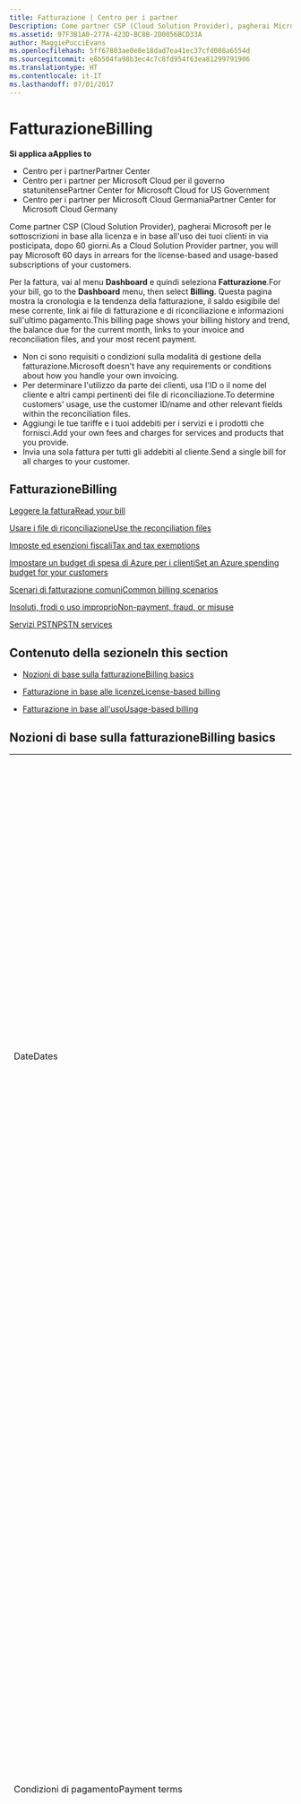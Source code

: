 ```yaml
---
title: Fatturazione | Centro per i partner
Description: Come partner CSP (Cloud Solution Provider), pagherai Microsoft per le sottoscrizioni in base alla licenza e in base all'uso dei tuoi clienti in via posticipata, dopo 60 giorni.
ms.assetid: 97F3B1A0-277A-423D-BC8B-2D0056BCD33A
author: MaggiePucciEvans
ms.openlocfilehash: 5ff67803ae0e8e18dad7ea41ec37cfd008a6554d
ms.sourcegitcommit: e8b504fa98b3ec4c7c8fd954f63ea81299791906
ms.translationtype: HT
ms.contentlocale: it-IT
ms.lasthandoff: 07/01/2017
---
```

# <a name="billing"></a><span data-ttu-id="53cd1-103">Fatturazione</span><span class="sxs-lookup"><span data-stu-id="53cd1-103">Billing</span></span>

**<span data-ttu-id="53cd1-104">Si applica a</span><span class="sxs-lookup"><span data-stu-id="53cd1-104">Applies to</span></span>**

-  <span data-ttu-id="53cd1-105">Centro per i partner</span><span class="sxs-lookup"><span data-stu-id="53cd1-105">Partner Center</span></span>
-  <span data-ttu-id="53cd1-106">Centro per i partner per Microsoft Cloud per il governo statunitense</span><span class="sxs-lookup"><span data-stu-id="53cd1-106">Partner Center for Microsoft Cloud for US Government</span></span>
-  <span data-ttu-id="53cd1-107">Centro per i partner per Microsoft Cloud Germania</span><span class="sxs-lookup"><span data-stu-id="53cd1-107">Partner Center for Microsoft Cloud Germany</span></span>

<span data-ttu-id="53cd1-108">Come partner CSP (Cloud Solution Provider), pagherai Microsoft per le sottoscrizioni in base alla licenza e in base all'uso dei tuoi clienti in via posticipata, dopo 60 giorni.</span><span class="sxs-lookup"><span data-stu-id="53cd1-108">As a Cloud Solution Provider partner, you will pay Microsoft 60 days in arrears for the license-based and usage-based subscriptions of your customers.</span></span>

<span data-ttu-id="53cd1-109">Per la fattura, vai al menu **Dashboard** e quindi seleziona **Fatturazione**.</span><span class="sxs-lookup"><span data-stu-id="53cd1-109">For your bill, go to the **Dashboard** menu, then select **Billing**.</span></span> <span data-ttu-id="53cd1-110">Questa pagina mostra la cronologia e la tendenza della fatturazione, il saldo esigibile del mese corrente, link ai file di fatturazione e di riconciliazione e informazioni sull'ultimo pagamento.</span><span class="sxs-lookup"><span data-stu-id="53cd1-110">This billing page shows your billing history and trend, the balance due for the current month, links to your invoice and reconciliation files, and your most recent payment.</span></span>

-   <span data-ttu-id="53cd1-111">Non ci sono requisiti o condizioni sulla modalità di gestione della fatturazione.</span><span class="sxs-lookup"><span data-stu-id="53cd1-111">Microsoft doesn't have any requirements or conditions about how you handle your own invoicing.</span></span>
-   <span data-ttu-id="53cd1-112">Per determinare l'utilizzo da parte dei clienti, usa l'ID o il nome del cliente e altri campi pertinenti dei file di riconciliazione.</span><span class="sxs-lookup"><span data-stu-id="53cd1-112">To determine customers' usage, use the customer ID/name and other relevant fields within the reconciliation files.</span></span>
-   <span data-ttu-id="53cd1-113">Aggiungi le tue tariffe e i tuoi addebiti per i servizi e i prodotti che fornisci.</span><span class="sxs-lookup"><span data-stu-id="53cd1-113">Add your own fees and charges for services and products that you provide.</span></span>
-   <span data-ttu-id="53cd1-114">Invia una sola fattura per tutti gli addebiti al cliente.</span><span class="sxs-lookup"><span data-stu-id="53cd1-114">Send a single bill for all charges to your customer.</span></span>

## <a name="billing"></a><span data-ttu-id="53cd1-115">Fatturazione</span><span class="sxs-lookup"><span data-stu-id="53cd1-115">Billing</span></span>


[<span data-ttu-id="53cd1-116">Leggere la fattura</span><span class="sxs-lookup"><span data-stu-id="53cd1-116">Read your bill</span></span>](read-your-bill.md)

[<span data-ttu-id="53cd1-117">Usare i file di riconciliazione</span><span class="sxs-lookup"><span data-stu-id="53cd1-117">Use the reconciliation files</span></span>](use-the-reconciliation-files.md)

[<span data-ttu-id="53cd1-118">Imposte ed esenzioni fiscali</span><span class="sxs-lookup"><span data-stu-id="53cd1-118">Tax and tax exemptions</span></span>](tax-and-tax-exemptions.md)

[<span data-ttu-id="53cd1-119">Impostare un budget di spesa di Azure per i clienti</span><span class="sxs-lookup"><span data-stu-id="53cd1-119">Set an Azure spending budget for your customers</span></span>](set-an-azure-spending-budget-for-your-customers.md)

[<span data-ttu-id="53cd1-120">Scenari di fatturazione comuni</span><span class="sxs-lookup"><span data-stu-id="53cd1-120">Common billing scenarios</span></span>](common-billing-scenarios.md)

[<span data-ttu-id="53cd1-121">Insoluti, frodi o uso improprio</span><span class="sxs-lookup"><span data-stu-id="53cd1-121">Non-payment, fraud, or misuse</span></span>](non-payment--fraud--or-misuse.md)

[<span data-ttu-id="53cd1-122">Servizi PSTN</span><span class="sxs-lookup"><span data-stu-id="53cd1-122">PSTN services</span></span>](o365-e5-in-csp-advisory.md)

## <a name="in-this-section"></a><span data-ttu-id="53cd1-123">Contenuto della sezione</span><span class="sxs-lookup"><span data-stu-id="53cd1-123">In this section</span></span>


-   [<span data-ttu-id="53cd1-124">Nozioni di base sulla fatturazione</span><span class="sxs-lookup"><span data-stu-id="53cd1-124">Billing basics</span></span>](#billingbasics)

-   [<span data-ttu-id="53cd1-125">Fatturazione in base alle licenze</span><span class="sxs-lookup"><span data-stu-id="53cd1-125">License-based billing</span></span>](#licensebasedbilling)

-   [<span data-ttu-id="53cd1-126">Fatturazione in base all'uso</span><span class="sxs-lookup"><span data-stu-id="53cd1-126">Usage-based billing</span></span>](#usagebasedbilling)

## <span data-ttu-id="53cd1-127"><a href="" id="billingbasics"></a>Nozioni di base sulla fatturazione</span><span class="sxs-lookup"><span data-stu-id="53cd1-127"><a href="" id="billingbasics"></a>Billing basics</span></span>


<table>
<colgroup>
<col width="50%" />
<col width="50%" />
</colgroup>
<tbody>
<tr class="odd">
<td><span data-ttu-id="53cd1-128">Date</span><span class="sxs-lookup"><span data-stu-id="53cd1-128">Dates</span></span></td>
<td><ul>
<li><span data-ttu-id="53cd1-129">La data di fatturazione mensile è il giorno del mese selezionato durante la registrazione.</span><span class="sxs-lookup"><span data-stu-id="53cd1-129">Your monthly billing date is the day of the month you selected during enrollment.</span></span> <span data-ttu-id="53cd1-130">Microsoft invierà un'e-mail di conferma che include la data di fatturazione.</span><span class="sxs-lookup"><span data-stu-id="53cd1-130">Microsoft will send a confirmation email that includes your billing date.</span></span></li>
<li><span data-ttu-id="53cd1-131">I listini prezzi sono disponibili con 1 mese di anticipo, dato che vengono aggiornati mensilmente.</span><span class="sxs-lookup"><span data-stu-id="53cd1-131">You can find price lists 1 month in advance, as they're updated monthly.</span></span> <span data-ttu-id="53cd1-132">I prezzi in base alle licenze sono garantiti per l'intera durata della sottoscrizione, in genere 12 mesi dalla data di acquisto.</span><span class="sxs-lookup"><span data-stu-id="53cd1-132">License-based prices are guaranteed for the term of the subscription, usually 12 months from the purchase date.</span></span> <span data-ttu-id="53cd1-133">I prezzi in base all'uso possono variare di mese in mese.</span><span class="sxs-lookup"><span data-stu-id="53cd1-133">Usage-based prices can change on a monthly basis.</span></span> <span data-ttu-id="53cd1-134">Per qualsiasi variazione dei prezzi verrà fornito un preavviso di 30 giorni tramite la pubblicazione del listino prezzi per i partner.</span><span class="sxs-lookup"><span data-stu-id="53cd1-134">We will provide 30 days’ notice for any price change through the publication of our Partner Price List.</span></span></li>
</ul></td>
</tr>
<tr class="even">
<td><span data-ttu-id="53cd1-135">Condizioni di pagamento</span><span class="sxs-lookup"><span data-stu-id="53cd1-135">Payment terms</span></span></td>
<td><ul>
<li><span data-ttu-id="53cd1-136">Le condizioni di pagamento sono a 60 giorni dalla data della fattura.</span><span class="sxs-lookup"><span data-stu-id="53cd1-136">Payment terms - net 60 days.</span></span></li>
<li><span data-ttu-id="53cd1-137">I pagamenti devono essere effettuati entro la data di scadenza della fattura (60 giorni dopo la data di fatturazione) o l'account sarà considerato insolvente.</span><span class="sxs-lookup"><span data-stu-id="53cd1-137">Payments must be made by the invoice due date (60 days after the billing date), or the account will be delinquent.</span></span></li>
<li><span data-ttu-id="53cd1-138">Gli account insolventi sono soggetti alla sospensione e/o all'esclusione dal programma Cloud Solution Provider.</span><span class="sxs-lookup"><span data-stu-id="53cd1-138">Delinquent accounts are subject to suspension and/or termination from the Cloud Solution Provider program.</span></span> <span data-ttu-id="53cd1-139">Gli account sospesi non possono creare un nuovo cliente o un ordine, richiedere una relazione come rivenditore, aumentare o diminuire le quantità di sottoscrizioni, ordinare sottoscrizioni aggiuntive, convertire una sottoscrizione o eseguirne la transizione e saranno limitati alla gestione dei clienti, delle sottoscrizioni e delle risorse esistenti fino alla riattivazione dell'account.</span><span class="sxs-lookup"><span data-stu-id="53cd1-139">Suspended accounts can't create a new customer or order, request a reseller relationship, increase or decrease quantities of subscriptions, order add-on subscriptions, convert or transition a subscription and will be limited to managing existing customers, subscriptions and resources until the account is brought current.</span></span> <span data-ttu-id="53cd1-140">I partner possono ottenere di nuovo l'accesso alle funzionalità complete per gli account sospesi quando saldano le fatture arretrate.</span><span class="sxs-lookup"><span data-stu-id="53cd1-140">Partners can regain full functionality of their suspended accounts when they pay their outstanding bills.</span></span></li>
</ul></td>
</tr>
<tr class="odd">
<td><span data-ttu-id="53cd1-141">Regole per la fatturazione</span><span class="sxs-lookup"><span data-stu-id="53cd1-141">Billing rules</span></span></td>
<td><ul>
<li><span data-ttu-id="53cd1-142">Riceverai una fattura al mese per il programma CSP.</span><span class="sxs-lookup"><span data-stu-id="53cd1-142">You will receive one invoice each month for the CSP program.</span></span></li>
<li><span data-ttu-id="53cd1-143">La fatturazione delle sottoscrizioni in base alle licenze avviene in base alle licenze acquistate e non alle licenze usate.</span><span class="sxs-lookup"><span data-stu-id="53cd1-143">License-based subscriptions are billed based on licenses purchased, not licenses used.</span></span></li>
<li><span data-ttu-id="53cd1-144">Le sottoscrizioni di Azure (in base all'uso) vengono fatturate in base a tariffe a consumo.</span><span class="sxs-lookup"><span data-stu-id="53cd1-144">Azure (usage-based subscriptions) are billed according to metered rates, based on consumption.</span></span></li>
<li><span data-ttu-id="53cd1-145">Il prezzo è garantito per l'intera durata della sottoscrizione.</span><span class="sxs-lookup"><span data-stu-id="53cd1-145">Price is guaranteed through the term of the subscription.</span></span> <span data-ttu-id="53cd1-146">I prezzi possono subire variazioni al momento del rinnovo della sottoscrizione.</span><span class="sxs-lookup"><span data-stu-id="53cd1-146">Prices may change at subscription renewal.</span></span></li>
</ul></td>
</tr>
<tr class="even">
<td><span data-ttu-id="53cd1-147">Disponibilità delle fatture</span><span class="sxs-lookup"><span data-stu-id="53cd1-147">Invoice availability</span></span></td>
<td><ul>
<li><span data-ttu-id="53cd1-148">Puoi visualizzare e scaricare le fatture e i file riconciliazione dalla pagina Fatturazione nel Centro per i partner.</span><span class="sxs-lookup"><span data-stu-id="53cd1-148">You can view and download your invoices and reconciliation files from the Billing page in the Partner Center.</span></span></li>
</ul></td>
</tr>
<tr class="odd">
<td><span data-ttu-id="53cd1-149">Rettifiche/crediti/annullamenti</span><span class="sxs-lookup"><span data-stu-id="53cd1-149">Adjustments/Credits/Cancellations</span></span></td>
<td><ul>
<li><span data-ttu-id="53cd1-150">Non sono autorizzati crediti per gli account di test e il testing di integrazione.</span><span class="sxs-lookup"><span data-stu-id="53cd1-150">Credits for test accounts and integration testing are not authorized.</span></span> <span data-ttu-id="53cd1-151">Per evitare addebiti per la sottoscrizione o per la risoluzione anticipata durante l'esecuzione del testing, puoi annullare la sottoscrizione durante il "periodo gratuito".</span><span class="sxs-lookup"><span data-stu-id="53cd1-151">To avoid subscription charges or early termination fee charges when you are performing testing, you can cancel the subscription during the “free period”.</span></span> <span data-ttu-id="53cd1-152">Tutti gli addebiti per l'uso a consumo di servizi di Azure sono tua responsabilità.</span><span class="sxs-lookup"><span data-stu-id="53cd1-152">All consumption usage charges for Azure services are your responsibility.</span></span></li>
<li><span data-ttu-id="53cd1-153">Vedrai rettifiche e crediti posticipatamente nella fattura mensile successiva, dopo l'applicazione del credito o della rettifica.</span><span class="sxs-lookup"><span data-stu-id="53cd1-153">You'll see adjustments and credits in arrears on your next monthly billing invoice after the credit or adjustment is applied.</span></span></li>
</ul></td>
</tr>
<tr class="even">
<td><span data-ttu-id="53cd1-154">Imposte</span><span class="sxs-lookup"><span data-stu-id="53cd1-154">Tax</span></span></td>
<td><ul>
<li><span data-ttu-id="53cd1-155">Le imposte verranno applicate in base ai dettagli da te forniti (non quelli dei clienti), perché la relazione di fatturazione esiste tra te e Microsoft.</span><span class="sxs-lookup"><span data-stu-id="53cd1-155">You will be taxed based on your details, (not your customers') as the billing relationship is between Microsoft and you.</span></span></li>
<li><span data-ttu-id="53cd1-156">Puoi inviare il tuo ID fiscale al momento dell'adesione o tramite una richiesta di servizio.</span><span class="sxs-lookup"><span data-stu-id="53cd1-156">You can submit your tax ID during onboarding or via a service request.</span></span> <span data-ttu-id="53cd1-157">Le modifiche saranno riportate nel ciclo di fatturazione successivo.</span><span class="sxs-lookup"><span data-stu-id="53cd1-157">You'll see the changes reflected on your next billing cycle.</span></span></li>
<li><span data-ttu-id="53cd1-158">Per richiedere l'<strong>esenzione dalla ritenuta alla fonte e dall'imposta di vendita</strong>, è necessario inoltrare la documentazione fiscale appropriata tramite una richiesta di servizio.</span><span class="sxs-lookup"><span data-stu-id="53cd1-158">For <strong>withholding and sales tax exemption</strong>, you must submit tax documentation via a service request.</span></span> <span data-ttu-id="53cd1-159">Le modifiche e i rimborsi appropriati saranno visibili nel ciclo di fatturazione successivo.</span><span class="sxs-lookup"><span data-stu-id="53cd1-159">You'll see the changes and appropriate refunds on your next billing cycle.</span></span></li>
<li><span data-ttu-id="53cd1-160">Per l'<strong>esenzione IVA (imposta sul valore aggiunto)</strong>, devi inviare il numero di partita IVA (convalidato da Microsoft) tramite una richiesta di servizio.</span><span class="sxs-lookup"><span data-stu-id="53cd1-160">For <strong>value added tax (VAT) exemption</strong>, you must submit your VAT ID (validated by Microsoft) via a service request.</span></span> <span data-ttu-id="53cd1-161">Le modifiche e i rimborsi appropriati saranno visibili nel ciclo di fatturazione successivo.</span><span class="sxs-lookup"><span data-stu-id="53cd1-161">You'll see the changes and appropriate refunds on your next billing cycle.</span></span></li>
<li><span data-ttu-id="53cd1-162">Per ulteriori dettagli sugli obblighi fiscali, rivolgiti all'ufficio imposte locale o al tuo consulente fiscale di fiducia.</span><span class="sxs-lookup"><span data-stu-id="53cd1-162">Find further tax details from your local tax office or tax advisor.</span></span></li>
</ul></td>
</tr>
</tbody>
</table>

 

## <span data-ttu-id="53cd1-163"><a href="" id="licensebasedbilling"></a>Fatturazione in base alle licenze</span><span class="sxs-lookup"><span data-stu-id="53cd1-163"><a href="" id="licensebasedbilling"></a>License-based billing</span></span>


<table>
<colgroup>
<col width="50%" />
<col width="50%" />
</colgroup>
<tbody>
<tr class="odd">
<td><span data-ttu-id="53cd1-164">Fino a un mese gratuito come incentivo</span><span class="sxs-lookup"><span data-stu-id="53cd1-164">Up to one free month incentive</span></span></td>
<td><ul>
<li><span data-ttu-id="53cd1-165">Non riceverai alcun addebito durante il periodo iniziale dalla data di inizio sottoscrizione fino alla data del successivo riepilogo consolidato per la fatturazione (per un periodo massimo di un mese), indipendentemente dal numero delle postazioni.</span><span class="sxs-lookup"><span data-stu-id="53cd1-165">You are not billed for any charges during the initial period from the subscription start date to the date of your next consolidate bill (up to one full month), regardless of the seat count.</span></span></li>
<li><span data-ttu-id="53cd1-166">Ciò semplifica la riconciliazione di fatturazione.</span><span class="sxs-lookup"><span data-stu-id="53cd1-166">This results in simpler billing reconciliation.</span></span></li>
<li><span data-ttu-id="53cd1-167">Per tutte le sottoscrizioni è previsto il rinnovo automatico per ulteriori 12 mesi con addebito anticipato delle 12 mensilità, se la sottoscrizione non viene annullata conformemente ai contratti appropriati.</span><span class="sxs-lookup"><span data-stu-id="53cd1-167">All subscriptions auto-renew for a new 12 month period with 12 monthly advanced charges if the subscription is not cancelled in line with the appropriate agreements.</span></span></li>
<li><span data-ttu-id="53cd1-168">Il periodo gratuito non si applica ai servizi in base all'uso.</span><span class="sxs-lookup"><span data-stu-id="53cd1-168">The free period does not apply to usage-based services.</span></span></li>
</ul></td>
</tr>
<tr class="even">
<td><span data-ttu-id="53cd1-169">Regole per la fatturazione</span><span class="sxs-lookup"><span data-stu-id="53cd1-169">Billing rules</span></span></td>
<td><ul>
<li><span data-ttu-id="53cd1-170">Le sottoscrizioni sono annuali e rinnovate automaticamente.</span><span class="sxs-lookup"><span data-stu-id="53cd1-170">Subscriptions are annual and auto-renewed.</span></span></li>
<li><span data-ttu-id="53cd1-171">La fatturazione avviene in 12 rate mensili per ogni sottoscrizione annuale.</span><span class="sxs-lookup"><span data-stu-id="53cd1-171">Billing is in 12 monthly payments per annual subscription.</span></span></li>
<li><span data-ttu-id="53cd1-172">La fatturazione avviene in anticipo per il periodo di fatturazione successivo per i servizi in base alle licenze, in base al numero di licenze alla fine del periodo di fatturazione precedente.</span><span class="sxs-lookup"><span data-stu-id="53cd1-172">You are billed in advance for the next billing period for license-based services, based on number of licenses at the end of the prior billing period.</span></span></li>
<li><span data-ttu-id="53cd1-173">Eventuali modifiche del numero di licenze verranno addebitate/accreditate posticipatamente (con un calcolo proporzionale basato su licenza/giorni).</span><span class="sxs-lookup"><span data-stu-id="53cd1-173">You are billed/credited in arrears for any changes in the number of licenses(pro-rata calculation based on license-days).</span></span> <span data-ttu-id="53cd1-174">Per il calcolo proporzionale viene usata la formula seguente: [ARROTONDA((ARROTONDA(Prezzo unitario * Quantità / Numero di giorni nel mese della ripartizione, 2) * Numero di giorni per la ripartizione) / Quantità, 2) * Quantità]</span><span class="sxs-lookup"><span data-stu-id="53cd1-174">Pro-rata calculation uses the following formula: [ROUND((ROUND(Unit Price * Quantity / Number of days in pro-rated Month, 2) * Number of pro-rated days) / Quantity, 2) * Quantity]</span></span></li>
<li><span data-ttu-id="53cd1-175">Gli addebiti sono riferiti alle postazioni vendute e non alle postazioni sottoposte a provisioning.</span><span class="sxs-lookup"><span data-stu-id="53cd1-175">Payments are billed for seats sold (not seats provisioned).</span></span></li>
</ul></td>
</tr>
<tr class="odd">
<td><span data-ttu-id="53cd1-176">Rettifiche/crediti/annullamenti</span><span class="sxs-lookup"><span data-stu-id="53cd1-176">Adjustments/Credits/Cancellations</span></span></td>
<td><ul>
<li><span data-ttu-id="53cd1-177">Non sono attualmente previsti costi di risoluzione anticipata per l'annullamento dei servizi in base alle licenze.</span><span class="sxs-lookup"><span data-stu-id="53cd1-177">Early termination fees are currently not charged for the cancellation of license-based services.</span></span></li>
<li><span data-ttu-id="53cd1-178">I crediti per l'annullamento dei servizi in base alle licenze vengono calcolati in modo proporzionale per i giorni inutilizzati nel caso di annullamenti precedenti alla data di scadenza (così come le riduzioni di licenze in base alla formula precedente).</span><span class="sxs-lookup"><span data-stu-id="53cd1-178">Cancellation credits for licensed based services are pro-rated for unused days for mid-cycle cancellations (as well as license decreases per the formula above).</span></span></li>
</ul></td>
</tr>
</tbody>
</table>

 

## <span data-ttu-id="53cd1-179"><a href="" id="usagebasedbilling"></a>Fatturazione in base all'uso</span><span class="sxs-lookup"><span data-stu-id="53cd1-179"><a href="" id="usagebasedbilling"></a>Usage-based billing</span></span>


<span data-ttu-id="53cd1-180">Azure funziona con un modello di "pagamento a consumo", in base al quale vengono addebitati solo i servizi di Azure effettivamente usati.</span><span class="sxs-lookup"><span data-stu-id="53cd1-180">Azure operates in the "pay as you go" model, in which you are only billed for Azure services used.</span></span>

<table>
<colgroup>
<col width="50%" />
<col width="50%" />
</colgroup>
<tbody>
<tr class="odd">
<td><span data-ttu-id="53cd1-181">Regole per la fatturazione</span><span class="sxs-lookup"><span data-stu-id="53cd1-181">Billing rules</span></span></td>
<td><ul>
<li><span data-ttu-id="53cd1-182">La fatturazione inizia in concomitanza con la data di inizio della sottoscrizione.</span><span class="sxs-lookup"><span data-stu-id="53cd1-182">Billing starts on the subscription start date.</span></span> <span data-ttu-id="53cd1-183">Per la fatturazione in base all'uso non è previsto un "periodo gratuito".</span><span class="sxs-lookup"><span data-stu-id="53cd1-183">There is no “free period” for usage-based billing.</span></span></li>
<li><span data-ttu-id="53cd1-184">Le sottoscrizioni sono mensili e rinnovate automaticamente in base alle nuove tariffe del servizio a consumo.</span><span class="sxs-lookup"><span data-stu-id="53cd1-184">Subscriptions are month-to-month and auto-renew at the new metered service rates.</span></span> <span data-ttu-id="53cd1-185">La fatturazione è mensile in via posticipata, in base all'uso.</span><span class="sxs-lookup"><span data-stu-id="53cd1-185">Billing is monthly in arrears, based on usage.</span></span></li>
<li><span data-ttu-id="53cd1-186">Le tariffe per i servizi a consumo possono variare all'interno del ciclo di fatturazione.</span><span class="sxs-lookup"><span data-stu-id="53cd1-186">Metered service rates can change within the invoice cycle.</span></span>
<ul>
<li><span data-ttu-id="53cd1-187">Aumenti di prezzo: è previsto un preavviso di 30 giorni</span><span class="sxs-lookup"><span data-stu-id="53cd1-187">Price increases: 30 days notice is provided.</span></span></li>
<li><span data-ttu-id="53cd1-188">Riduzioni del prezzo: attive dal giorno della modifica.</span><span class="sxs-lookup"><span data-stu-id="53cd1-188">Price decreases: reflected day of change.</span></span></li>
<li><span data-ttu-id="53cd1-189">Per le sottoscrizioni esistenti verranno usate le tariffe in vigore all'inizio del ciclo di fatturazione.</span><span class="sxs-lookup"><span data-stu-id="53cd1-189">Existing subscriptions use the rate in effect at the beginning of the bill cycle.</span></span></li>
<li><span data-ttu-id="53cd1-190">Le nuove sottoscrizioni (create all'interno del ciclo di fatturazione) usano le tariffe in vigore alla data di creazione.</span><span class="sxs-lookup"><span data-stu-id="53cd1-190">New subscriptions (created within bill cycle) use the rate in effect at the create date.</span></span></li>
</ul></li>
</ul></td>
</tr>
<tr class="even">
<td><span data-ttu-id="53cd1-191">Rettifiche/crediti/annullamenti</span><span class="sxs-lookup"><span data-stu-id="53cd1-191">Adjustments/Credits/Cancellations</span></span></td>
<td><ul>
<li><span data-ttu-id="53cd1-192">I pagamenti con rettifiche compariranno nella fattura mensile successiva.</span><span class="sxs-lookup"><span data-stu-id="53cd1-192">You'll see payments with adjustments on your next monthly billing invoice.</span></span></li>
<li><span data-ttu-id="53cd1-193">Non sono attualmente previsti costi di risoluzione anticipata per l'annullamento dei servizi in base all'uso.</span><span class="sxs-lookup"><span data-stu-id="53cd1-193">Early termination fees are currently not charged for the cancellation of usage-based services.</span></span></li>
<li><span data-ttu-id="53cd1-194">I crediti di qualsiasi tipo, inclusi quelli per il contratto di servizio, compariranno nella fattura mensile successiva.</span><span class="sxs-lookup"><span data-stu-id="53cd1-194">You'll see credits of any type, including SLA credits, on your next monthly billing invoice.</span></span></li>
</ul></td>
</tr>
</tbody>
</table>

